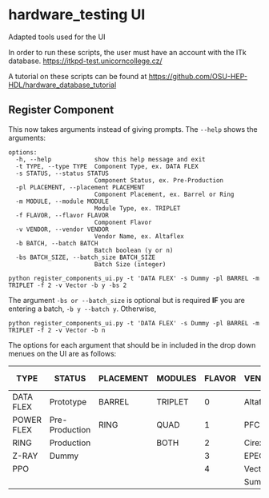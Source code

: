 # hardware_testing UI
Adapted tools used for the UI

In order to run these scripts, the user must have an account with the ITk database. https://itkpd-test.unicorncollege.cz/

A tutorial on these scripts can be found at https://github.com/OSU-HEP-HDL/hardware_database_tutorial

## Register Component
This now takes arguments instead of giving prompts. The ```--help``` shows the arguments:
```
options:
  -h, --help            show this help message and exit
  -t TYPE, --type TYPE  Component Type, ex. DATA FLEX
  -s STATUS, --status STATUS
                        Component Status, ex. Pre-Production
  -pl PLACEMENT, --placement PLACEMENT
                        Component Placement, ex. Barrel or Ring
  -m MODULE, --module MODULE
                        Module Type, ex. TRIPLET
  -f FLAVOR, --flavor FLAVOR
                        Component Flavor
  -v VENDOR, --vendor VENDOR
                        Vendor Name, ex. Altaflex
  -b BATCH, --batch BATCH
                        Batch boolean (y or n)
  -bs BATCH_SIZE, --batch_size BATCH_SIZE
                        Batch Size (integer)
```

```
python register_components_ui.py -t 'DATA FLEX' -s Dummy -pl BARREL -m TRIPLET -f 2 -v Vector -b y -bs 2
```

The argument ```-bs or --batch_size``` is optional but is required **IF** you are entering a batch, ```-b y --batch y```.
Otherwise,
```
python register_components_ui.py -t 'DATA FLEX' -s Dummy -pl BARREL -m TRIPLET -f 2 -v Vector -b n
```

The options for each argument that should be in included in the drop down menues on the UI are as follows:

| TYPE | STATUS | PLACEMENT | MODULES | FLAVOR | VENDOR | BATCH | BATCH SIZE |
| ---- | ------ | --------- | ------- | ------ | ------ | ----- | ---------- |
| DATA FLEX | Prototype | BARREL | TRIPLET | 0 | Altaflex | yes| Type Number |
| POWER FLEX | Pre-Production | RING | QUAD | 1 | PFC | no |    |
| RING | Production |   | BOTH | 2 | Cirexx |   |   |
| Z-RAY | Dummy |   |   | 3 | EPEC |    |   |
| PPO |     |   |   | 4 | Vector |  |   |
|   |   |   |   |   | Summit |  |   |
